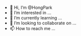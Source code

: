 - 👋 Hi, I’m @HongPark
- 👀 I’m interested in ...
- 🌱 I’m currently learning ...
- 💞️ I’m looking to collaborate on ...
- 📫 How to reach me ...

<!---
HongPark/HongPark is a ✨ special ✨ repository because its `README.md` (this file) appears on your GitHub profile.
You can click the Preview link to take a look at your changes.
--->







